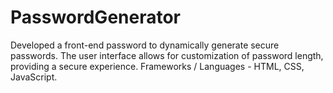 # PasswordGenerator
Developed a front-end password to dynamically generate secure passwords.
The user interface allows for customization of password length, providing a secure 
experience.
Frameworks / Languages - HTML, CSS, JavaScript.
